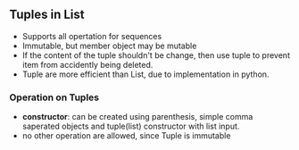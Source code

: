 Tuples in List
---

  * Supports all opertation for sequences
  * Immutable, but member object may be mutable
  * If the content of the tuple shouldn't be change, then use tuple to prevent item from accidently being deleted.
  * Tuple are more efficient than List, due to implementation in python.

### Operation on Tuples  
  * **constructor**: can be created using parenthesis, simple comma saperated objects and tuple(list) constructor with list input.
  * no other operation are allowed, since Tuple is immutable